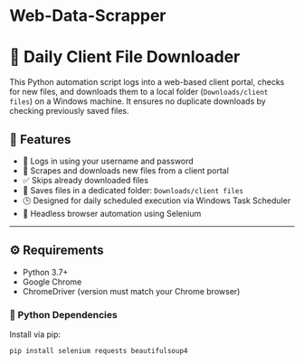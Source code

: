 # Web-Data-Scrapper
# 🔁 Daily Client File Downloader

This Python automation script logs into a web-based client portal, checks for new files, and downloads them to a local folder (`Downloads/client files`) on a Windows machine. It ensures no duplicate downloads by checking previously saved files.

## 📌 Features

- 🔐 Logs in using your username and password
- 📁 Scrapes and downloads new files from a client portal
- ✅ Skips already downloaded files
- 🧭 Saves files in a dedicated folder: `Downloads/client files`
- 🕒 Designed for daily scheduled execution via Windows Task Scheduler
- 🧪 Headless browser automation using Selenium

---

## ⚙️ Requirements

- Python 3.7+
- Google Chrome
- ChromeDriver (version must match your Chrome browser)

### 🧪 Python Dependencies

Install via pip:

```bash
pip install selenium requests beautifulsoup4
